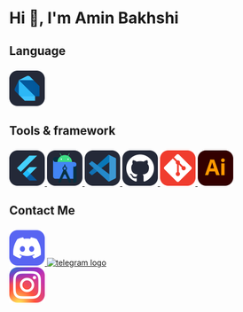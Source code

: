 <h1 align="left">Hi 👋, I'm  Amin Bakhshi</h1>

###




<h2 align="left">Language</h2>

###

<div align="left">
  

<a href="https://dart.dev/" target="_blank">
    <img src="https://raw.githubusercontent.com/tandpfun/skill-icons/main/icons/Dart-Dark.svg" width="64" height="64" alt="telegram logo"  />
  </a>


</div>

###

<h2 align="left">Tools & framework</h2>

###

<div align="left">



<a href="https://flutter.dev/" target="_blank">
    <img src="https://raw.githubusercontent.com/tandpfun/skill-icons/main/icons/Flutter-Dark.svg" width="64" height="64" alt="telegram logo"  />
  </a>

  <a href="" target="_blank">
    <img src="https://raw.githubusercontent.com/tandpfun/skill-icons/main/icons/AndroidStudio-Dark.svg" width="64" height="64" alt="telegram logo"  />
  </a>


  <a href="https://code.visualstudio.com/" target="_blank">
    <img src="https://raw.githubusercontent.com/tandpfun/skill-icons/main/icons/VSCode-Dark.svg" width="64" height="64" alt="telegram logo"  />
  </a>


  <a href="https://github.com/AminBDev" target="_blank">
    <img src="https://raw.githubusercontent.com/tandpfun/skill-icons/main/icons/Github-Dark.svg" width="64" height="64" alt="telegram logo"  />
  </a>

  
  
  <a href="https://github.com/AminBDev" target="_blank">
    <img src="https://raw.githubusercontent.com/tandpfun/skill-icons/main/icons/Git.svg" width="64" height="64" alt="telegram logo"  />
  </a>
  
  <a href="https://github.com/AminBDev" target="_blank">
    <img src="https://raw.githubusercontent.com/tandpfun/skill-icons/main/icons/Illustrator.svg" width="64" height="64" alt="telegram logo"  />
  </a>


</div>

###

<h2 align="left">Contact Me</h2>

###

<div align="left">
  <a href="https://discordapp.com/users/.980719917584236555" target="_blank">
    <img src="https://raw.githubusercontent.com/tandpfun/skill-icons/main/icons/Discord.svg" width="64" height="64" alt="gmail logo"  />
  </a>
  <a href="https://t.me/amin8615" target="_blank">
    <img src="https://cdn-icons-png.flaticon.com/512/2504/2504941.png" width="64" height="64" alt="telegram logo"  />
  </a>
</div>


<a href="https://www.instagram.com/mohammadamin.bakhshi" target="_blank">
    <img src="https://raw.githubusercontent.com/tandpfun/skill-icons/main/icons/Instagram.svg" width="64" height="64" alt="telegram logo"  />
  </a>
  
  

  
</div>

###
